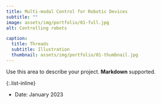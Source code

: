 ```yaml
---
title: Multi-modal Control for Robotic Devices
subtitle: ""
image: assets/img/portfolio/01-full.jpg
alt: Controlling robots

caption:
  title: Threads
  subtitle: Illustration
  thumbnail: assets/img/portfolio/01-thumbnail.jpg
---
```

Use this area to describe your project. **Markdown** supported.

{:.list-inline}
- Date: January 2023

